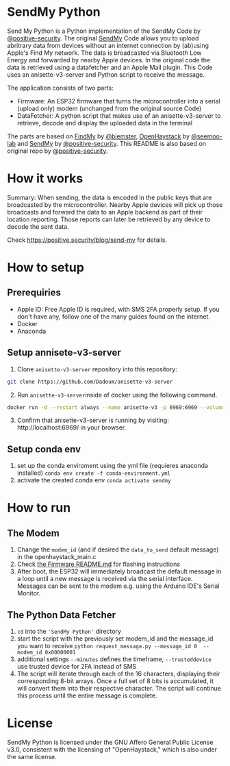 # SendMy Python

Send My Python is a Python implementation of the SendMy Code by [@positive-security](https://github.com/positive-security).
The original [SendMy](https://github.com/positive-security/send-my) Code allows you to upload abritrary data from devices without an internet connection by (ab)using Apple's Find My network. The data is broadcasted via Bluetooth Low Energy and forwarded by nearby Apple devices. In the original code the data is retrieved using a datafetcher and an Apple Mail plugin. This Code uses an anisette-v3-server and Python script to receive the message. 

The application consists of two parts:
- Firmware: An ESP32 firmware that turns the microcontroller into a serial (upload only) modem (unchanged from the original source Code)
- DataFetcher: A python script that makes use of an anisette-v3-server to retrieve, decode and display the uploaded data in the terminal


The parts are based on [FindMy]([https://github.com/biemster/FindMy]) by [@biemster](https://github.com/biemster),  [OpenHaystack](https://github.com/seemoo-lab/openhaystack) by [@seemoo-lab](https://github.com/seemoo-lab) and [SendMy](https://github.com/positive-security/send-my) by [@positive-security](https://github.com/positive-security). This README is also based on original repo by [@positive-security](https://github.com/positive-security). 

# How it works

Summary: When sending, the data is encoded in the public keys that are broadcasted by the microcontroller. Nearby Apple devices will pick up those broadcasts and forward the data to an Apple backend as part of their location reporting. Those reports can later be retrieved by any device to decode the sent data.

Check https://positive.security/blog/send-my for details.

# How to setup
## Prerequiries
- Apple ID: Free Apple ID is required, with SMS 2FA properly setup. If you don't have any, follow one of the many guides found on the internet.
- Docker
- Anaconda

## Setup annisete-v3-server
1. Clone `anisette-v3-server` repository into this repository:
```bash
git clone https://github.com/Dadoum/anisette-v3-server
```
2. Run `anisette-v3-server`inside of docker using the following command.
```bash
docker run -d --restart always --name anisette-v3 -p 6969:6969 --volume anisette-v3_data:/home/Alcoholic/.config/anisette-v3/lib/ dadoum/anisette-v3-server
```
3. Confirm that anisette-v3-server is running by visiting: http://localhost:6969/ in your browser.

## Setup conda env
1. set up the conda enviroment using the yml file (requieres anaconda installed)
`conda env create -f conda-environment.yml`
2. activate the created conda env
`conda activate sendmy`

# How to run

## The Modem

1. Change the `modem_id` (and if desired the `data_to_send` default message) in the openhaystack_main.c
2. Check [the Firmware README.md](Firmware/ESP32/README.md) for flashing instructions
3. After boot, the ESP32 will immediately broadcast the default message in a loop until a new message is received via the serial interface. Messages can be sent to the modem e.g. using the Arduino IDE's Serial Monitor.

## The Python Data Fetcher

1. `cd` into the `'SendMy Python'` directory 
2. start the script with the previously set modem_id and the message_id you want to receive `python request_message.py --message_id 0  --modem_id 0x00000001` 
3. additional settings ``--minutes`` defines the timeframe, ``--trusteddevice`` use trusted device for 2FA instead of SMS
3. The script will iterate through each of the 16 characters, displaying their corresponding 8-bit arrays. Once a full set of 8 bits is accumulated, it will convert them into their respective character. The script will continue this process until the entire message is complete.

# License
SendMy Python is licensed under the GNU Affero General Public License v3.0, consistent with the licensing of "OpenHaystack," which is also under the same license.